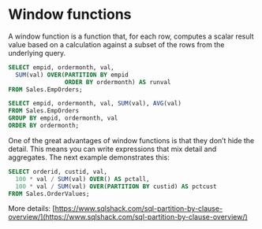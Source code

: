 # Window functions

A window function is a function that, for each row, computes a scalar result value based on a calculation against a subset of the rows from the underlying query.

```sql
SELECT empid, ordermonth, val,
  SUM(val) OVER(PARTITION BY empid
                ORDER BY ordermonth) AS runval
FROM Sales.EmpOrders;
```

```sql
SELECT empid, ordermonth, val, SUM(val), AVG(val)
FROM Sales.EmpOrders
GROUP BY empid, ordermonth, val
ORDER BY ordermonth;
```

One of the great advantages of window functions is that they don’t hide the detail. This means you can write expressions that mix detail and aggregates. The next example demonstrates this:

```sql
SELECT orderid, custid, val,
  100 * val / SUM(val) OVER() AS pctall,
  100 * val / SUM(val) OVER(PARTITION BY custid) AS pctcust
FROM Sales.OrderValues;
```

More details: 
[https://www.sqlshack.com/sql-partition-by-clause-overview/](https://www.sqlshack.com/sql-partition-by-clause-overview/)
